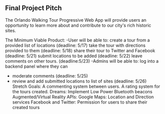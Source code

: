 ## Final Project Pitch
The Orlando Walking Tour Progressive Web App will provide users an opportunity to learn more about and contribute to our city's rich historic sites.

The Minimum Viable Product: 
-User will be able to:
  create a tour from a provided list of locations (deadline: 5/17) 
  take the tour with directions provided to them (deadline: 5/18)
  share their tour to Twitter and Facebook (deadline: 5/21)
  submit locations to be added (deadline: 5/22)
  leave comments on other tours. (deadline:5/23)
-Admins will be able to:
  log into a backend panel where they can
  - moderate comments (deadline: 5/25)
  - review and add submitted locations to list of sites (deadline: 5/26)
Stretch Goals:
  A commenting system between users.
  A rating system for the tours created.
Dreams:
 Implement Low Power Bluetooth beacons
 Augmented/Virtual Reality
APIs: 
  Google Maps: Location and Direction services
  Facebook and Twitter: Permission for users to share their created tours
